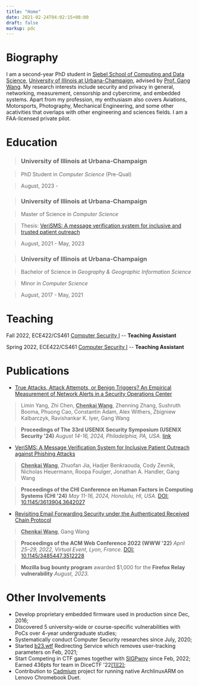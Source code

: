 ```yaml
---
title: "Home"
date: 2021-02-24T04:02:15+08:00
draft: false
markup: pdc
---
```


# Biography

I am a second-year PhD student in [Siebel School of Computing and Data Science](https://cs.illinois.edu), [University of Illinois at Urbana-Champaign](https://illinois.edu), advised by [Prof. Gang Wang](https://gangw.cs.illinois.edu). My  research interests include security and privacy in general, networking, measurement, censorship and cybercrime, and embedded systems. Apart from my profession, my enthusiasm also covers Aviations, Motorsports, Photography, Mechanical Engineering, and some other acativities that overlaps with other engineering and sciences fields. I am a FAA-licensed private pilot.

# Education

> ### University of Illinois at Urbana-Champaign

> PhD Student in *Computer Science* (Pre-Qual)

> August, 2023 -



> ### University of Illinois at Urbana-Champaign

> Master of Science in *Computer Science*

> Thesis: [VeriSMS: A message verification system for inclusive and trusted patient outreach](https://hdl.handle.net/2142/120582)

> August, 2021 - May, 2023


> ### University of Illinois at Urbana-Champaign

> Bachelor of Science in *Geography & Geographic Information Science*

> Minor in *Computer Science*

> August, 2017 - May, 2021



# Teaching

Fall 2022, ECE422/CS461 [Computer Security I](https://courses.engr.illinois.edu/cs461/fa2022/) -- **Teaching Assistant**

Spring 2022, ECE422/CS461 [Computer Security I](https://courses.engr.illinois.edu/cs461/sp2022/) -- **Teaching Assistant**




# Publications

- [True Attacks, Attack Attempts, or Benign Triggers? An Empirical Measurement of Network Alerts in a Security Operations Center](ncsa-usenix24.pdf)

>  Limin Yang, Zhi Chen, **<u>Chenkai Wang</u>**, Zhenning Zhang, Sushruth Booma, Phuong Cao, Constantin Adam, Alex Withers, Zbigniew Kalbarczyk, Ravishankar K. Iyer, Gang Wang

> **Proceedings of The 33rd USENIX Security Symposium (USENIX Security \'24)** *August 14-16, 2024, Philadelphia, PA, USA.* [link](https://www.usenix.org/conference/usenixsecurity24/presentation/yang-limin)

- [VeriSMS: A Message Verification System for Inclusive Patient Outreach against Phishing Attacks](verisms-chi24.pdf)

> **<u>Chenkai Wang</u>**, Zhuofan Jia, Hadjer Benkraouda, Cody Zevnik, Nicholas Heuermann, Roopa Foulger, Jonathan A. Handler, Gang Wang

> **Proceedings of the CHI Conference on Human Factors in Computing Systems (CHI \'24)** *May 11-16, 2024, Honolulu, HI, USA.* [DOI: 10.1145/3613904.3642027](https://doi.org/10.1145/3613904.3642027)


- [Revisiting Email Forwarding Security under the Authenticated Received Chain Protocol](arc-www22.pdf)

> **<u>Chenkai Wang</u>**, Gang Wang

> **Proceedings of the ACM Web Conference 2022 (WWW \'22)** *April 25–29, 2022, Virtual Event, Lyon, France.* [DOI: 10.1145/3485447.3512228](https://doi.org/10.1145/3485447.3512228)

> __Mozilla bug bounty program__ awarded $1,000 for the __Firefox Relay vulnerability__ *August, 2023.*


# Other Involvements

- Develop proprietary embedded firmware used in production since Dec, 2016;
- Discovered 5 university-wide or course-specific vulnerabilities with PoCs over 4-year undergraduate studies;
- Systematically conduct Computer Security researches since July, 2020;
- Started [b23.wtf](https://b23.wtf) Redirecting Service which removes user-tracking parameters on Feb, 2021;
- Start Competing in CTF games together with [SIGPwny](https://sigpwny.com) since Feb, 2022; Earned 436pts for team in DiceCTF '22[[1]](https://ctf.dicega.ng/profile/f0105cc2-7825-47db-a69e-3c77c6d3eabe)[[2]](https://ctftime.org/event/1541);
- Contribution to [Cadmium](https://github.com/Maccraft123/Cadmium) project for running native ArchlinuxARM on Lenovo Chromebook Duet.
